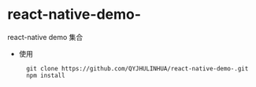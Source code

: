 # react-native-demo-
react-native demo 集合

* 使用
	
		git clone https://github.com/QYJHULINHUA/react-native-demo-.git
		npm install